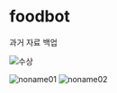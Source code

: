 # foodbot
과거 자료 백업

![수상](https://user-images.githubusercontent.com/43870121/191510554-a57d3b7e-6ea8-4a77-b0fa-f1cb7305cac6.jpg)

![noname01](https://user-images.githubusercontent.com/43870121/191510456-6a136042-ba79-486b-9cb6-d2da01fc4d4d.png)
![noname02](https://user-images.githubusercontent.com/43870121/191510492-46258d0b-44b1-47ba-9262-353c7392dbad.png)
